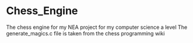 # Chess_Engine
The chess engine for my NEA project for my computer science a level
The generate_magics.c file is taken from the chess programming wiki
